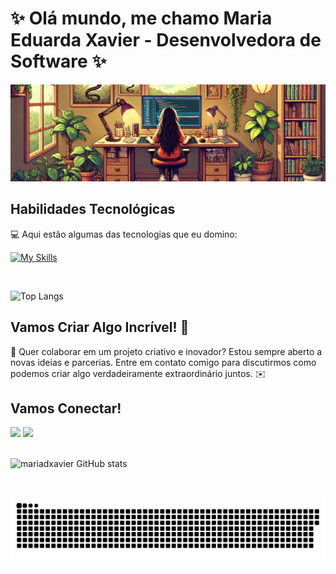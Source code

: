 # ✨ Olá mundo, me chamo Maria Eduarda Xavier - Desenvolvedora de Software ✨

<div align="center">
  <img src="./assets/bg-wide-cropped.jpg" alt="Pixel Art Garota Codando" />
</div>

## Habilidades Tecnológicas

💻 Aqui estão algumas das tecnologias que eu domino:

[![My Skills](https://skillicons.dev/icons?i=typescript,javascript,react,mongo,html,css,git,visualstudio)](https://skillicons.dev)

<br/>

![Top Langs](https://github-readme-stats.vercel.app/api/top-langs/?username=mariadxavier&layout=compact)


## Vamos Criar Algo Incrível! 💫

💬 Quer colaborar em um projeto criativo e inovador? Estou sempre aberto a novas ideias e parcerias. Entre em contato comigo para discutirmos como podemos criar algo verdadeiramente extraordinário juntos. ✉️

## Vamos Conectar!

<div> 
  <a href = "pro.maduxavier@gmail.com"><img src="https://img.shields.io/badge/-Gmail-%23333?style=for-the-badge&logo=gmail&logoColor=white" target="_blank"></a>
  <a href="https://www.linkedin.com/in/mariadxavier/" target="_blank"><img src="https://img.shields.io/badge/-LinkedIn-%230077B5?style=for-the-badge&logo=Linkedin&logoColor=white" target="_blank"></a> 
</div>

 <br/>

![mariadxavier GitHub stats](https://github-readme-stats.vercel.app/api/?username=mariadxavier\&show_icons=true\&title_color=fff\&icon_color=f07529\&text_color=f07529\&bg_color=1f1024)

<br/>
<div align="center">

![snake gif](https://github.com/mariadxavier/mariadxavier/blob/output/github-snake-dark.svg)

</div>

